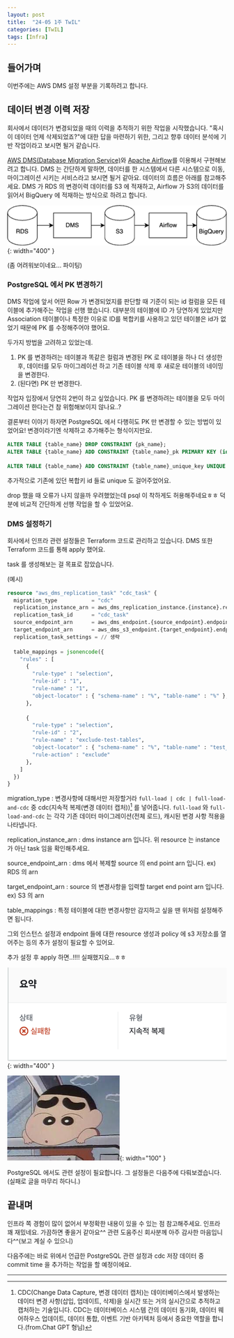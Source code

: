 ```yaml
---
layout: post
title:  "24-05 1주 TwIL"
categories: [TwIL]
tags: [Infra]
---
```


## 들어가며
이번주에는 AWS DMS 설정 부분을 기록하려고 합니다.

## 데이터 변경 이력 저장
회사에서 데이터가 변경되었을 때의 이력을 추적하기 위한 작업을 시작했습니다. 
"혹시 이 데이터 언제 삭제되었죠?"에 대한 답을 마련하기 위한, 그리고 향후 데이터 분석에 기반 작업이라고 보시면 될거 같습니다.

[AWS DMS(Database Migration Service)](https://aws.amazon.com/ko/dms/)와 [Apache Airflow](https://airflow.apache.org)를 이용해서 구현해보려고 합니다.
DMS 는 간단하게 말하면, 데이터를 한 시스템에서 다른 시스템으로 이동, 마이그레이션 시키는 서비스라고 보시면 될거 같아요. 
데이터의 흐름은 아래를 참고해주세요. DMS 가 RDS 의 변경이력 데이터를 S3 에 적재하고, Airflow 가 S3의 데이터를 읽어서 BigQuery 에 적재하는 방식으로 하려고 합니다.

![](/assets/img/post2-1.png){: width="400" }

(좀 어려워보이네요... 파이팅)

### PostgreSQL 에서 PK 변경하기
DMS 작업에 앞서 어떤 Row 가 변경되었지를 판단할 때 기준이 되는 id 컬럼을 모든 테이블에 추가해주는 작업을 선행 했습니다.
대부분의 테이블에 ID 가 당연하게 있었지만 Association 테이블이나 특정한 이유로 ID를 복합키를 사용하고 있던 테이블은 id가 없었기 때문에 PK 를 수정해주어야 했어요.

두가지 방법을 고려하고 있었는데.
1. PK 를 변경하려는 테이블과 똑같은 컬럼과 변경된 PK 로 테이블을 하나 더 생성한 후, 데이터를 모두 마이그레이션 하고 기존 테이블 삭제 후 새로운 테이블의 네이밍을 변경한다.
2. (된다면) PK 만 변경한다.

작업자 입장에서 당연히 2번이 하고 싶었습니다. PK 를 변경하려는 테이블을 모두 마이그레이션 한다는건 참 위험해보이지 않나요..?

결론부터 이야기 하자면 PostgreSQL 에서 다행히도 PK 만 변경할 수 있는 방법이 있었어요! 변경이라기엔 삭제하고 추가해주는 형식이지만요.
```sql
ALTER TABLE {table_name} DROP CONSTRAINT {pk_name};
ALTER TABLE {table_name} ADD CONSTRAINT {table_name}_pk PRIMARY KEY (id);

ALTER TABLE {table_name} ADD CONSTRAINT {table_name}_unique_key UNIQUE ({column1, column2});
```
추가적으로 기존에 있던 복합키 id 들로 unique 도 걸어주었어요.

drop 했을 때 오류가 나지 않을까 우려했었는데 psql 이 착하게도 허용해주네요ㅎㅎ 덕분에 비교적 간단하게 선행 작업을 할 수 있었어요.

### DMS 설정하기
회사에서 인프라 관련 설정들은 Terraform 코드로 관리하고 있습니다. DMS 또한 Terraform 코드를 통해 apply 했어요.

task 를 생성해보는 걸 목표로 잡았습니다.

(예시)
```terraform
resource "aws_dms_replication_task" "cdc_task" {
  migration_type           = "cdc"
  replication_instance_arn = aws_dms_replication_instance.{instance}.replication_instance_arn
  replication_task_id      = "cdc_task"
  source_endpoint_arn      = aws_dms_endpoint.{source_endpoint}.endpoint_arn
  target_endpoint_arn      = aws_dms_s3_endpoint.{target_endpoint}.endpoint_arn
  replication_task_settings = // 생략

  table_mappings = jsonencode({
    "rules" : [
      {
        "rule-type" : "selection",
        "rule-id" : "1",
        "rule-name" : "1",
        "object-locator" : { "schema-name" : "%", "table-name" : "%" }, "rule-action" : "include"
      },
      
      {
        "rule-type" : "selection",
        "rule-id" : "2",
        "rule-name" : "exclude-test-tables",
        "object-locator" : { "schema-name" : "%", "table-name" : "test_%" },
        "rule-action" : "exclude"
      },
    ]
  })
}
```

migration_type
: 변경사항에 대해서만 저장할거라 `full-load | cdc | full-load-and-cdc` 중 cdc(지속적 복제(변경 데이터 캡처))[^cdc] 를 넣어줍니다. `full-load` 와 `full-load-and-cdc` 는 각각 기존 데이터 마이그레이션(전체 로드), 캐시된 변경 사항 적용을 나타냅니다.  

replication_instance_arn
: dms instance arn 입니다. 위 resource 는 instance 가 아닌 task 임을 확인해주세요.

source_endpoint_arn
: dms 에서 복제할 source 의 end point arn 입니다. ex) RDS 의 arn

target_endpoint_arn
: source 의 변경사항을 입력할 target end point arn 입니다. ex) S3 의 arn

table_mappings
: 특정 테이블에 대한 변경사항만 감지하고 싶을 땐 위처럼 설정해주면 됩니다. 

그외 인스턴스 설정과 endpoint 들에 대한 resource 생성과 policy 에 s3 저장소를 열어주는 등의 추가 설정이 필요할 수 있어요.

추가 설정 후 apply 하면..!!!!
실패했지요...ㅎㅎ

![](/assets/img/post2-3.png){: width="400" }

![](/assets/img/post2-2.jpeg){: width="100" } 


PostgreSQL 에서도 관련 설정이 필요합니다. 그 설정들은 다음주에 다뤄보겠습니다. (실패로 글을 마무리 하다니.)

## 끝내며
인프라 쪽 경험이 많이 없어서 부정확한 내용이 있을 수 있는 점 참고해주세요. 인프라 꽤 재밌네요. 가끔하면 좋을거 같아요^^
관련 도움주신 회사분께 아주 감사한 마음입니다^^(보고 계실 수 있으니)

다음주에는 바로 위에서 언급한 PostgreSQL 관련 설정과 cdc 저장 데이터 중 commit time 을 추가하는 작업을 할 예정이에요.

---
[^cdc]: CDC(Change Data Capture, 변경 데이터 캡처)는 데이터베이스에서 발생하는 데이터 변경 사항(삽입, 업데이트, 삭제)을 실시간 또는 거의 실시간으로 추적하고 캡처하는 기술입니다. CDC는 데이터베이스 시스템 간의 데이터 동기화, 데이터 웨어하우스 업데이트, 데이터 통합, 이벤트 기반 아키텍처 등에서 중요한 역할을 합니다.(from.Chat GPT 형님)
